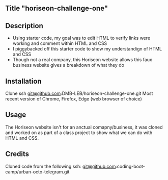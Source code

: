 ## Title "horiseon-challenge-one"

## Description
- Using starter code, my goal was to edit HTML to verify links were working and comment within HTML and CSS
- I piggybacked off this starter code to show my understandign of HTML and CSS
- Though not a real company, this Horiseon website allows this faux business website gives a breakdown of what they do


## Installation
Clone ssh git@github.com:DMB-LEB/horiseon-challenge-one.git 
Most recent version of Chrome, Firefox, Edge (web browser of choice)

## Usage
The Horiseon website isn't for an anctual comapny/business, it was cloned and worked on as part of a class project to show what we can do with HTML and CSS.

## Credits

Cloned code from the following ssh: git@github.com:coding-boot-camp/urban-octo-telegram.git

